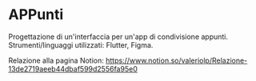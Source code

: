 # APPunti
Progettazione di un'interfaccia per un'app di condivisione appunti.
Strumenti/linguaggi utilizzati: Flutter, Figma.

Relazione alla pagina Notion:
https://www.notion.so/valeriolp/Relazione-13de2719aeeb44dbaf599d2556fa95e0
